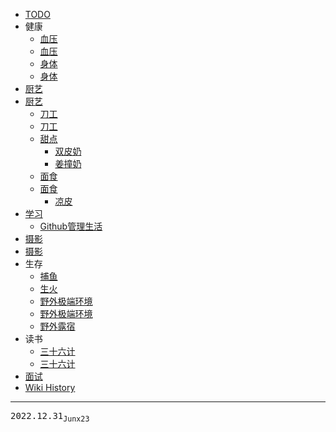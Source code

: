 - [TODO](/TODO)
- 健康
  - [血压](/健康_血压)
  - [血压](/0088_健康_血压)
  - [身体](/健康_身体)
  - [身体](/0087_健康_身体)
- [厨艺](/厨艺)
- [厨艺](/0084_厨艺)
  - [刀工](/0085_厨艺_刀工)
  - [刀工](/厨艺_刀工)
  - [甜点](/厨艺_甜点)
    - [双皮奶](/厨艺_甜点_双皮奶)
    - [姜撞奶](/厨艺_甜点_姜撞奶)
  - [面食](/厨艺_面食)
  - [面食](/0079_厨艺_面食)
    - [凉皮](/厨艺_面食_凉皮)
- [学习](/学习)
  - [Github管理生活](/学习_Github管理生活)
- [摄影](/0089_摄影)
- [摄影](/摄影)
- 生存
  - [捕鱼](/生存_捕鱼)
  - [生火](/0093_生存_生火)
  - [野外极端环境](/0072_生存_野外极端环境)
  - [野外极端环境](/生存_野外极端环境)
  - [野外露宿](/生存_野外露宿)
- 读书
  - [三十六计](/0081_读书_三十六计)
  - [三十六计](/读书_三十六计)
- [面试](/面试)
- [Wiki History](/hist)

---
<kbd>2022.12.31<sub>Junx23</sub></kbd>

